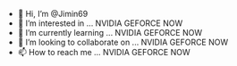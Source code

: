 - 👋 Hi, I’m @Jimin69
- 👀 I’m interested in ... NVIDIA GEFORCE NOW
- 🌱 I’m currently learning ... NVIDIA GEFORCE NOW
- 💞️ I’m looking to collaborate on ... NVIDIA GEFORCE NOW
- 📫 How to reach me ... NVIDIA GEFORCE NOW

<!---
Jimin69/Jimin69 is a ✨ special ✨ repository because its `README.md` (this file) appears on your GitHub profile.
You can click the Preview link to take a look at your changes.
--->
